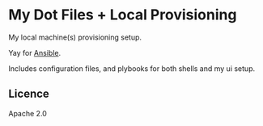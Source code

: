 My Dot Files + Local Provisioning
===================================

My local machine(s) provisioning setup.

Yay for [Ansible](http://www.ansibleworks.com/).

Includes configuration files, and plybooks for both shells and my ui setup.

## Licence

Apache 2.0